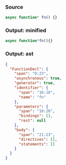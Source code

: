 ### Source
```js parse:stmt
async function* fn() {}
```

### Output: minified
```js
async function*fn(){}
```

### Output: ast
```json
{
  "FunctionDecl": {
    "span": "0:23",
    "asynchronous": true,
    "generator": true,
    "identifier": {
      "span": "16:18",
      "name": "fn"
    },
    "parameters": {
      "span": "18:20",
      "bindings": [],
      "rest": null
    },
    "body": {
      "span": "21:23",
      "directives": [],
      "statements": []
    }
  }
}
```
